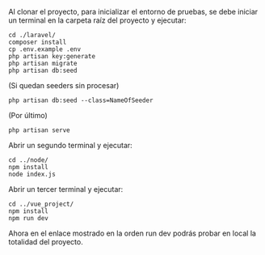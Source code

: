 Al clonar el proyecto, para inicializar el entorno de pruebas, se debe iniciar un terminal en la carpeta raíz del proyecto y ejecutar:

    cd ./laravel/
    composer install
    cp .env.example .env
    php artisan key:generate
    php artisan migrate
    php artisan db:seed

(Si quedan seeders sin procesar)
    
    php artisan db:seed --class=NameOfSeeder

(Por último)

    php artisan serve

Abrir un segundo terminal y ejecutar:

    cd ../node/
    npm install
    node index.js

Abrir un tercer terminal y ejecutar:

    cd ../vue_project/
    npm install
    npm run dev
    
Ahora en el enlace mostrado en la orden run dev podrás probar en local la totalidad del proyecto.

